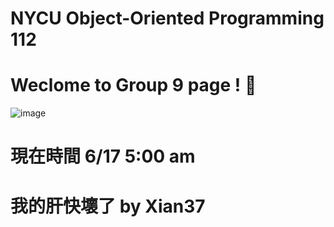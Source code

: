 # NYCU Object-Oriented Programming 112
# Weclome to Group 9 page ! 🙌

![image]("Game_Picture/start.png")

# 現在時間 6/17 5:00 am
# 我的肝快壞了 by Xian37

